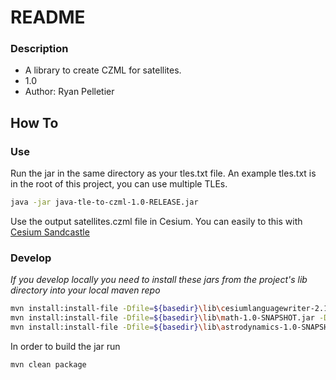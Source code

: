 # README #

### Description ###

* A library to create CZML for satellites.
* 1.0
* Author:
	Ryan Pelletier

## How To ##

### Use ###
Run the jar in the same directory as your tles.txt file. An example tles.txt is in the root of this project, you can use multiple TLEs.
```bash
java -jar java-tle-to-czml-1.0-RELEASE.jar
```
Use the output satellites.czml file in Cesium. You can easily to this with [Cesium Sandcastle](https://cesiumjs.org/Cesium/Build/Apps/Sandcastle/#c=bZBLT8MwEIT/ismlQUK2ODetkMIRCaQiTr449pauurYjP1I1vx4n4VEoN+/MfLNaC9HnxNIBmPYugUuR+T2LKgERJohcj5YYuiUyvQcVUHUETDnDQnY30hVp8TZsLd0yDwgnCEVxcGItRMyWv81avdLz2JaFCh2E1e16YYxKaudz0PASvMUIBf9E21L/+G1z8srU08oZnWv5Dx25Mqa+arvIjt7bV/9/pLqrmpjOBFvpHtD2PiSWA9WciwS2p/I3UXRZHyFxHeOENOILaAwODM1GVn+OlBXTpGIszj4T7XAEWW0bUfK/sOkydO/PAwRS5ylyuN8+LSLnvBFlvKaS99SpcNEo3Qc)

### Develop ###
 *If you develop locally you need to install these jars from the project's lib directory into your local maven repo*
 ```bash
mvn install:install-file -Dfile=${basedir}\lib\cesiumlanguagewriter-2.10.0.jar -DgroupId=agi.foundation -DartifactId=cesiumlanguagewriter -Dversion=2.10.0 -Dpackaging=jar
mvn install:install-file -Dfile=${basedir}\lib\math-1.0-SNAPSHOT.jar -DgroupId=gov.sandia.phoenix -DartifactId=math -Dversion=1.0 -Dpackaging=jar
mvn install:install-file -Dfile=${basedir}\lib\astrodynamics-1.0-SNAPSHOT.jar -DgroupId=gov.sandia.phoenix -DartifactId=astrodynamics -Dversion=1.0 -Dpackaging=jar
```
In order to build the jar run
```bash
mvn clean package
```
